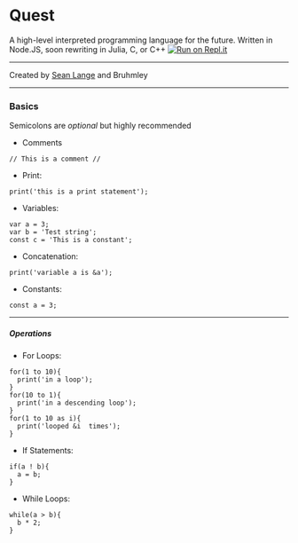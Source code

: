 # Quest
A high-level interpreted programming language for the future. Written in Node.JS, soon rewriting in Julia, C, or C++
[![Run on Repl.it](https://repl.it/badge/github/QuestLang/Quest)](https://repl.it/@QuestLang/Quest#index.js)
***
Created by [Sean Lange](https://spicedspices.repl.co) and Bruhmley
***
### Basics
Semicolons are _optional_ but highly recommended
* Comments
```
// This is a comment //
```
* Print: 
```
print('this is a print statement');
```
* Variables: 
```
var a = 3;
var b = 'Test string';
const c = 'This is a constant';
```
* Concatenation: 
```
print('variable a is &a');
```
* Constants: 
```
const a = 3;
```
***
##### Operations
* For Loops: 
```
for(1 to 10){
  print('in a loop');
}
for(10 to 1){
  print('in a descending loop');
}
for(1 to 10 as i){
  print('looped &i  times');
}
```
* If Statements:
```
if(a ! b){
  a = b;
}
```
* While Loops:
```
while(a > b){
  b * 2;
}
```